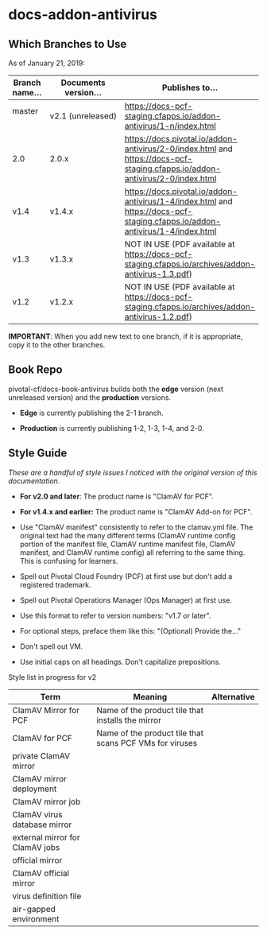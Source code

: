 # docs-addon-antivirus

## Which Branches to Use

As of January 21, 2019:

| Branch name… | Documents version… | Publishes to… |
|-------------|----------------|----------------|
| master   | v2.1 (unreleased)     | https://docs-pcf-staging.cfapps.io/addon-antivirus/1-n/index.html |
| 2.0   | 2.0.x     | https://docs.pivotal.io/addon-antivirus/2-0/index.html and https://docs-pcf-staging.cfapps.io/addon-antivirus/2-0/index.html |
| v1.4   | v1.4.x     | https://docs.pivotal.io/addon-antivirus/1-4/index.html and https://docs-pcf-staging.cfapps.io/addon-antivirus/1-4/index.html |
| v1.3   | v1.3.x     | NOT IN USE (PDF available at https://docs-pcf-staging.cfapps.io/archives/addon-antivirus-1.3.pdf) |
| v1.2   | v1.2.x     | NOT IN USE (PDF available at https://docs-pcf-staging.cfapps.io/archives/addon-antivirus-1.2.pdf) |

**IMPORTANT**: When you add new text to one branch, if it is appropriate, copy it to the other branches.

## Book Repo

pivotal-cf/docs-book-antivirus builds both the **edge** version (next unreleased version) and the **production** versions.

+ **Edge** is currently publishing the 2-1 branch.

+ **Production** is currently publishing 1-2, 1-3, 1-4, and 2-0.

## Style Guide
_These are a handful of style issues I noticed with the original version of this documentation._

+ **For v2.0 and later**: The product name is "ClamAV for PCF".

+ **For v1.4.x and earlier:** The product name is "ClamAV Add-on for PCF".

+ Use "ClamAV manifest" consistently to refer to the clamav.yml file. The original text had the many different terms (ClamAV runtime config portion of the manifest file, ClamAV runtime manifest file, ClamAV manifest, and ClamAV runtime config) all referring to the same thing. This is confusing for learners.

+ Spell out Pivotal Cloud Foundry (PCF) at first use but don't add a registered trademark.

+ Spell out Pivotal Operations Manager (Ops Manager) at first use.

+ Use this format to refer to version numbers: "v1.7 or later".

+ For optional steps, preface them like this: "(Optional) Provide the..."

+ Don't spell out VM.

+ Use initial caps on all headings. Don't capitalize prepositions.

Style list in progress for v2

| Term | Meaning | Alternative |
|------|---------|-------------|
|ClamAV Mirror for PCF | Name of the product tile that installs the mirror | |
|ClamAV for PCF | Name of the product tile that scans PCF VMs for viruses | |
| private ClamAV mirror |  |  |
|ClamAV mirror deployment |  | |
|ClamAV mirror job | | |
|ClamAV virus database mirror | | |
|external mirror for ClamAV jobs| | |
|official mirror| | |
|ClamAV official mirror| | |
|virus definition file| | |
|air-gapped environment| | |
